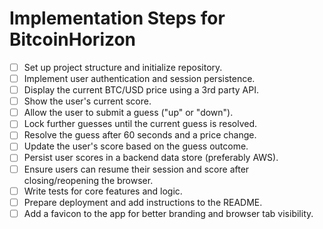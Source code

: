 # Implementation Steps for BitcoinHorizon

- [ ] Set up project structure and initialize repository.
- [ ] Implement user authentication and session persistence.
- [ ] Display the current BTC/USD price using a 3rd party API.
- [ ] Show the user's current score.
- [ ] Allow the user to submit a guess ("up" or "down").
- [ ] Lock further guesses until the current guess is resolved.
- [ ] Resolve the guess after 60 seconds and a price change.
- [ ] Update the user's score based on the guess outcome.
- [ ] Persist user scores in a backend data store (preferably AWS).
- [ ] Ensure users can resume their session and score after closing/reopening the browser.
- [ ] Write tests for core features and logic.
- [ ] Prepare deployment and add instructions to the README.
- [ ] Add a favicon to the app for better branding and browser tab visibility.
